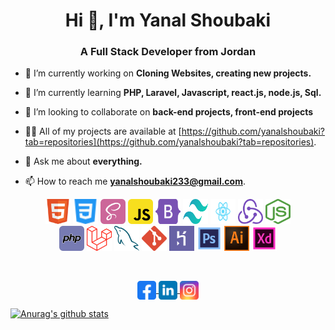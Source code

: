 <h1 align="center">Hi 👋, I'm Yanal Shoubaki</h1>
<h3 align="center">A Full Stack Developer from Jordan</h3>

- 🔭 I’m currently working on **Cloning Websites, creating new projects.**

- 🌱 I’m currently learning **PHP, Laravel, Javascript, react.js, node.js, Sql.**

- 👯 I’m looking to collaborate on **back-end projects, front-end projects**

- 👨‍💻 All of my projects are available at [https://github.com/yanalshoubaki?tab=repositories](https://github.com/yanalshoubaki?tab=repositories).

- 💬 Ask me about **everything.**

- 📫 How to reach me **yanalshoubaki233@gmail.com**.

<p align="center">
  <img src="https://raw.githubusercontent.com/yanalshoubaki/yanalshoubaki/main/icons/html.svg" alt="html5" width="40" height="40"/>
  <img src="https://raw.githubusercontent.com/yanalshoubaki/yanalshoubaki/main/icons/css.svg" alt="css3" width="40" height="40"/> 
  <img src="https://raw.githubusercontent.com/yanalshoubaki/yanalshoubaki/main/icons/sass.svg" alt="sass" width="40" height="40"/> 
  <img src="https://raw.githubusercontent.com/yanalshoubaki/yanalshoubaki/main/icons/javascript.svg" alt="javascript" width="40" height="40"/> 
    <img src="https://raw.githubusercontent.com/yanalshoubaki/yanalshoubaki/main/icons/bootstrap-5-1.svg" alt="sass" width="40" height="40"/> 
  <img src="https://raw.githubusercontent.com/yanalshoubaki/yanalshoubaki/main/icons/tailwindcss.svg" alt="sass" width="40" height="40"/> 
  <img src="https://raw.githubusercontent.com/yanalshoubaki/yanalshoubaki/main/icons/reactjs.svg" alt="sass" width="40" height="40"/> 
  <img src="https://raw.githubusercontent.com/yanalshoubaki/yanalshoubaki/main/icons/redux.svg" alt="sass" width="40" height="40"/> 
  <img src="https://raw.githubusercontent.com/yanalshoubaki/yanalshoubaki/main/icons/nodejs.svg" alt="sass" width="40" height="40"/> 
  <br>
  <img src="https://raw.githubusercontent.com/yanalshoubaki/yanalshoubaki/main/icons/php.svg" alt="php" width="40" height="40"/> 
    <img src="https://raw.githubusercontent.com/yanalshoubaki/yanalshoubaki/main/icons/laravel.svg" alt="sass" width="40" height="40"/> 
  <img src="https://raw.githubusercontent.com/yanalshoubaki/yanalshoubaki/main/icons/mysql.svg" alt="sass" width="40" height="40"/> 
  <img src="https://raw.githubusercontent.com/yanalshoubaki/yanalshoubaki/main/icons/git-icon.svg" alt="sass" width="40" height="40"/> 
  <img src="https://raw.githubusercontent.com/yanalshoubaki/yanalshoubaki/main/icons/heroku-4.svg" alt="sass" width="40" height="40"/> 
  <img src="https://raw.githubusercontent.com/yanalshoubaki/yanalshoubaki/main/icons/adobe%20(2).svg" alt="adobephotoshop" width="40" height="40"/> 
  <img src="https://raw.githubusercontent.com/yanalshoubaki/yanalshoubaki/main/icons/adobe%20(1).svg" alt="adobeillustrator" width="40" height="40"/> 
  <img src="https://raw.githubusercontent.com/yanalshoubaki/yanalshoubaki/main/icons/adobe.svg" alt="adobexd" width="40" height="40"/> 
</p>
<br>
<p align="center">
<a href="https://www.facebook.com/yanalalshoubaki/" target="blank">
  <img align="center" src="https://raw.githubusercontent.com/yanalshoubaki/yanalshoubaki/main/icons/facebook.svg" alt="yanalalshoubaki" height="30" width="30" />
</a>
<a href="https://linkedin.com/in/yanalshoubaki" target="blank">
  <img align="center" src="https://raw.githubusercontent.com/yanalshoubaki/yanalshoubaki/main/icons/linkedin.svg" alt="yanalshoubaki" height="30" width="30" />
</a>
<a href="https://instagram.com/yanalshoubakii" target="blank">
  <img align="center" src="https://raw.githubusercontent.com/yanalshoubaki/yanalshoubaki/main/icons/instagram.svg" alt="yanalshoubakii" height="30" width="30" /></a>
</p>


[![Anurag's github stats](https://github-readme-stats.vercel.app/api?username=yanalshoubaki&show_icons=true)](https://github.com/anuraghazra/github-readme-stats)
